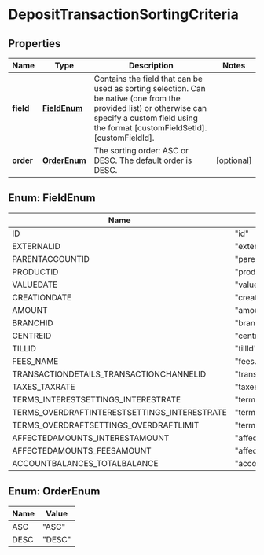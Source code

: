 
# DepositTransactionSortingCriteria

## Properties
Name | Type | Description | Notes
------------ | ------------- | ------------- | -------------
**field** | [**FieldEnum**](#FieldEnum) | Contains the field that can be used as sorting selection. Can be native (one from the provided list) or otherwise can specify a custom field using the format [customFieldSetId].[customFieldId]. | 
**order** | [**OrderEnum**](#OrderEnum) | The sorting order: ASC or DESC. The default order is DESC. |  [optional]


<a name="FieldEnum"></a>
## Enum: FieldEnum
Name | Value
---- | -----
ID | &quot;id&quot;
EXTERNALID | &quot;externalId&quot;
PARENTACCOUNTID | &quot;parentAccountId&quot;
PRODUCTID | &quot;productId&quot;
VALUEDATE | &quot;valueDate&quot;
CREATIONDATE | &quot;creationDate&quot;
AMOUNT | &quot;amount&quot;
BRANCHID | &quot;branchId&quot;
CENTREID | &quot;centreId&quot;
TILLID | &quot;tillId&quot;
FEES_NAME | &quot;fees.name&quot;
TRANSACTIONDETAILS_TRANSACTIONCHANNELID | &quot;transactionDetails.transactionChannelId&quot;
TAXES_TAXRATE | &quot;taxes.taxRate&quot;
TERMS_INTERESTSETTINGS_INTERESTRATE | &quot;terms.interestSettings.interestRate&quot;
TERMS_OVERDRAFTINTERESTSETTINGS_INTERESTRATE | &quot;terms.overdraftInterestSettings.interestRate&quot;
TERMS_OVERDRAFTSETTINGS_OVERDRAFTLIMIT | &quot;terms.overdraftSettings.overdraftLimit&quot;
AFFECTEDAMOUNTS_INTERESTAMOUNT | &quot;affectedAmounts.interestAmount&quot;
AFFECTEDAMOUNTS_FEESAMOUNT | &quot;affectedAmounts.feesAmount&quot;
ACCOUNTBALANCES_TOTALBALANCE | &quot;accountBalances.totalBalance&quot;


<a name="OrderEnum"></a>
## Enum: OrderEnum
Name | Value
---- | -----
ASC | &quot;ASC&quot;
DESC | &quot;DESC&quot;



